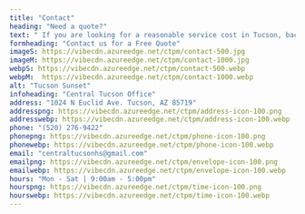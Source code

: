 ```yaml
---
title: "Contact"
heading: "Need a quote?"
text: " If you are looking for a reasonable service cost in Tucson, backed by a team of knowledgeable professionals that will do your home service job right the first time, you have come to the right place."
formheading: "Contact us for a Free Quote"
imageS: https://vibecdn.azureedge.net/ctpm/contact-500.jpg
imageM: https://vibecdn.azureedge.net/ctpm/contact-1000.jpg
webpS: https://vibecdn.azureedge.net/ctpm/contact-500.webp
webpM:  https://vibecdn.azureedge.net/ctpm/contact-1000.webp
alt: "Tucson Sunset"
infoheading: "Central Tucson Office"
address: "1024 N Euclid Ave. Tucson, AZ 85719"
addresspng: https://vibecdn.azureedge.net/ctpm/address-icon-100.png
addresswebp: https://vibecdn.azureedge.net/ctpm/address-icon-100.webp
phone: "(520) 276-9422"
phonepng: https://vibecdn.azureedge.net/ctpm/phone-icon-100.png
phonewebp: https://vibecdn.azureedge.net/ctpm/phone-icon-100.webp
email: "centraltucsonhs@gmail.com"
emailpng: https://vibecdn.azureedge.net/ctpm/envelope-icon-100.png
emailwebp: https://vibecdn.azureedge.net/ctpm/envelope-icon-100.webp
hours: "Mon - Sat | 9:00am - 5:00pm"
hourspng: https://vibecdn.azureedge.net/ctpm/time-icon-100.png
hourswebp: https://vibecdn.azureedge.net/ctpm/time-icon-100.webp
---
```


